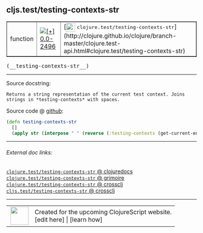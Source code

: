## cljs.test/testing-contexts-str



 <table border="1">
<tr>
<td>function</td>
<td><a href="https://github.com/cljsinfo/cljs-api-docs/tree/0.0-2496"><img valign="middle" alt="[+] 0.0-2496" title="Added in 0.0-2496" src="https://img.shields.io/badge/+-0.0--2496-lightgrey.svg"></a> </td>
<td>
[<img height="24px" valign="middle" src="http://i.imgur.com/1GjPKvB.png"> <samp>clojure.test/testing-contexts-str</samp>](http://clojure.github.io/clojure/branch-master/clojure.test-api.html#clojure.test/testing-contexts-str)
</td>
</tr>
</table>


 <samp>
(__testing-contexts-str__)<br>
</samp>

---





Source docstring:

```
Returns a string representation of the current test context. Joins
strings in *testing-contexts* with spaces.
```


Source code @ [github](https://github.com/clojure/clojurescript/blob/r3195/src/cljs/cljs/test.cljs#L289-L293):

```clj
(defn testing-contexts-str
  []
  (apply str (interpose " " (reverse (:testing-contexts (get-current-env))))))
```

<!--
Repo - tag - source tree - lines:

 <pre>
clojurescript @ r3195
└── src
    └── cljs
        └── cljs
            └── <ins>[test.cljs:289-293](https://github.com/clojure/clojurescript/blob/r3195/src/cljs/cljs/test.cljs#L289-L293)</ins>
</pre>

-->

---



###### External doc links:

[`clojure.test/testing-contexts-str` @ clojuredocs](http://clojuredocs.org/clojure.test/testing-contexts-str)<br>
[`clojure.test/testing-contexts-str` @ grimoire](http://conj.io/store/v1/org.clojure/clojure/1.7.0-beta3/clj/clojure.test/testing-contexts-str/)<br>
[`clojure.test/testing-contexts-str` @ crossclj](http://crossclj.info/fun/clojure.test/testing-contexts-str.html)<br>
[`cljs.test/testing-contexts-str` @ crossclj](http://crossclj.info/fun/cljs.test.cljs/testing-contexts-str.html)<br>

---

 <table>
<tr><td>
<img valign="middle" align="right" width="48px" src="http://i.imgur.com/Hi20huC.png">
</td><td>
Created for the upcoming ClojureScript website.<br>
[edit here] | [learn how]
</td></tr></table>

[edit here]:https://github.com/cljsinfo/cljs-api-docs/blob/master/cljsdoc/cljs.test/testing-contexts-str.cljsdoc
[learn how]:https://github.com/cljsinfo/cljs-api-docs/wiki/cljsdoc-files

<!--

This information was too distracting to show to readers, but I'll leave it
commented here since it is helpful to:

- pretty-print the data used to generate this document
- and show how to retrieve that data



The API data for this symbol:

```clj
{:ns "cljs.test",
 :name "testing-contexts-str",
 :signature ["[]"],
 :history [["+" "0.0-2496"]],
 :type "function",
 :full-name-encode "cljs.test/testing-contexts-str",
 :source {:code "(defn testing-contexts-str\n  []\n  (apply str (interpose \" \" (reverse (:testing-contexts (get-current-env))))))",
          :title "Source code",
          :repo "clojurescript",
          :tag "r3195",
          :filename "src/cljs/cljs/test.cljs",
          :lines [289 293]},
 :full-name "cljs.test/testing-contexts-str",
 :clj-symbol "clojure.test/testing-contexts-str",
 :docstring "Returns a string representation of the current test context. Joins\nstrings in *testing-contexts* with spaces."}

```

Retrieve the API data for this symbol:

```clj
;; from Clojure REPL
(require '[clojure.edn :as edn])
(-> (slurp "https://raw.githubusercontent.com/cljsinfo/cljs-api-docs/catalog/cljs-api.edn")
    (edn/read-string)
    (get-in [:symbols "cljs.test/testing-contexts-str"]))
```

-->
